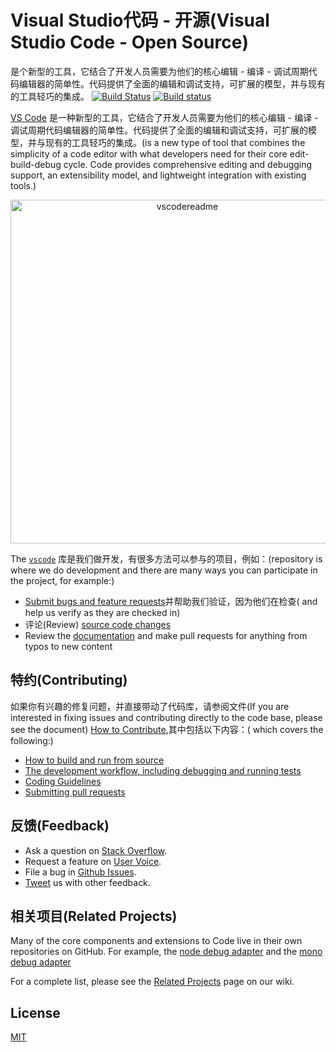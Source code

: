 # Visual Studio代码 - 开源(Visual Studio Code - Open Source)
是个新型的工具，它结合了开发人员需要为他们的核心编辑 - 编译 - 调试周期代码编辑器的简单性。代码提供了全面的编辑和调试支持，可扩展的模型，并与现有的工具轻巧的集成。
[![Build Status](https://travis-ci.org/Microsoft/vscode.svg?branch=master)](https://travis-ci.org/Microsoft/vscode) [![Build status](https://ci.appveyor.com/api/projects/status/vuhlhg80tj3e2a0l?svg=true)](https://ci.appveyor.com/project/VSCode/vscode)

[VS Code](https://code.visualstudio.com) 是一种新型的工具，它结合了开发人员需要为他们的核心编辑 - 编译 - 调试周期代码编辑器的简单性。代码提供了全面的编辑和调试支持，可扩展的模型，并与现有的工具轻巧的集成。(is a new type of tool that combines the simplicity of a code editor with what developers need for their core edit-build-debug cycle. Code provides comprehensive editing and debugging support, an extensibility model, and lightweight integration with existing tools.)

<p align="center">
  <img width="550" alt="vscodereadme" src="https://cloud.githubusercontent.com/assets/1487073/11243985/98562110-8e0b-11e5-9922-29a0b4884eab.png">
</p>

The [`vscode`](https://github.com/microsoft/vscode) 库是我们做开发，有很多方法可以参与的项目，例如：(repository is where we do development and there are many ways you can participate in the project, for example:)

* [Submit bugs and feature requests](https://github.com/microsoft/vscode/issues)并帮助我们验证，因为他们在检查( and help us verify as they are checked in)
* 评论(Review) [source code changes](https://github.com/microsoft/vscode/pulls)
* Review the [documentation](https://github.com/microsoft/vscode-docs) and make pull requests for anything from typos to new content

## 特约(Contributing)
如果你有兴趣的修复问题，并直接带动了代码库，请参阅文件(If you are interested in fixing issues and contributing directly to the code base, please see the document) [How to Contribute](https://github.com/Microsoft/vscode/wiki/How-to-Contribute),其中包括以下内容：( which covers the following:)

* [How to build and run from source](https://github.com/Microsoft/vscode/wiki/How-to-Contribute#build-and-run-from-source)
* [The development workflow, including debugging and running tests](https://github.com/Microsoft/vscode/wiki/How-to-Contribute#development-workflow)
* [Coding Guidelines](https://github.com/Microsoft/vscode/wiki/Coding-Guidelines)
* [Submitting pull requests](https://github.com/Microsoft/vscode/wiki/How-to-Contribute#pull-requests)

## 反馈(Feedback)

* Ask a question on [Stack Overflow](http://stackoverflow.com/questions/tagged/vscode).
* Request a feature on [User Voice](https://visualstudio.uservoice.com/forums/293070-visual-studio-code).
* File a bug in [Github Issues](https://github.com/Microsoft/vscode/issues).
* [Tweet](https://twitter.com/code) us with other feedback.

## 相关项目(Related Projects)
Many of the core components and extensions to Code live in their own repositories on GitHub. For example, the [node debug adapter](https://github.com/microsoft/vscode-node-debug) and the [mono debug adapter](https://github.com/microsoft/vscode-mono-debug)

For a complete list, please see the [Related Projects](https://github.com/Microsoft/vscode/wiki/Related-Projects) page on our wiki.

## License
[MIT](LICENSE.txt)
